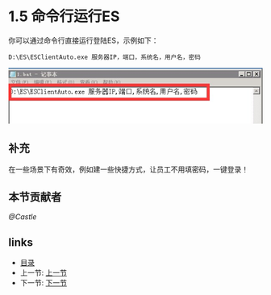 # 1.5 命令行运行ES
你可以通过命令行直接运行登陆ES，示例如下：

	D:\ES\ESClientAuto.exe 服务器IP，端口，系统名，用户名，密码

![](images/1.5.1.jpg?raw=true)

## 补充
在一些场景下有奇效，例如建一些快捷方式，让员工不用填密码，一键登录！

## 本节贡献者
*@Castle*

## links
  * [目录](<preface.md>)
  * 上一节: [上一节](<01.04.md>)
  * 下一节: [下一节](<01.06.md>)
